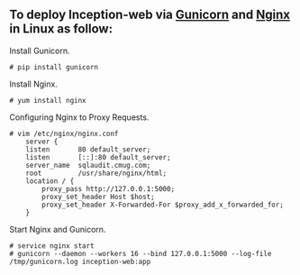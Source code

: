 ## To deploy **Inception-web** via [Gunicorn](http://gunicorn.org/) and [Nginx](http://nginx.org/) in Linux as follow:  

Install Gunicorn.  

    # pip install gunicorn  
Install Nginx.   

    # yum install nginx  
Configuring Nginx to Proxy Requests.  

    # vim /etc/nginx/nginx.conf  
        server {  
        listen       80 default_server;  
        listen       [::]:80 default_server;  
        server_name  sqlaudit.cmug.com;  
        root         /usr/share/nginx/html;  
        location / {  
            proxy_pass http://127.0.0.1:5000;  
            proxy_set_header Host $host;  
            proxy_set_header X-Forwarded-For $proxy_add_x_forwarded_for;  
        }  

Start Nginx and Gunicorn.  
 
    # service nginx start  
    # gunicorn --daemon --workers 16 --bind 127.0.0.1:5000 --log-file /tmp/gunicorn.log inception-web:app  
